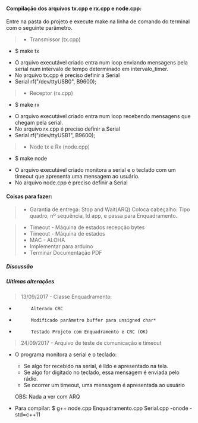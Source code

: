 #### Compilação dos arquivos tx.cpp e rx.cpp  e node.cpp:
Entre na pasta do projeto e execute make na linha de comando do terminal com o seguinte parâmetro.

> - Transmissor (tx.cpp)
-	$ make tx
*	O arquivo executável criado entra num loop enviando mensagens pela serial num intervalo de tempo determinado em intervalo_timer.
*	No arquivo tx.cpp é preciso definir a Serial
*	Serial rf("/dev/ttyUSB0", B9600);

> - Receptor (rx.cpp)
-	$ make rx
*	O arquivo executável criado entra num loop recebendo mensagens que chegam pela serial.
*	No arquivo rx.cpp é preciso definir a Serial
*	Serial rf("/dev/ttyUSB1", B9600);

> - Node tx e Rx (node.cpp)
-	$ make node
*	O arquivo executável criado monitora a serial e o teclado com um timeout que apresenta uma mensagem ao usuário.
*	No arquivo node.cpp é preciso definir a Serial


#### Coisas para fazer:

> - Garantia de entrega: Stop and Wait(ARQ)
    Coloca cabeçalho: Tipo quadro, nº sequência, Id app, e passa para Enquadramento.

> - Timeout - Máquina de estados recepção bytes
> - Timeout - Máquina de estados
> - MAC - ALOHA
> - Implementar para arduino
> - Terminar Documentação PDF


##### Discussão


##### Ultimas alterações
> 13/09/2017 - Classe Enquadramento:
-			Alterado CRC
-			Modificado parâmetro buffer para unsigned char*			 
-			Testado Projeto com Enquadramento e CRC (OK)
			
> 24/09/2017 -   Arquivo de teste de comunicação e timeout
- O programa monitora a serial e o teclado:  
  * Se algo for recebido na serial, 
    é lido e apresentado na tela.
  * Se algo for digitado no teclado, essa
    mensagem é enviada pelo rádio.
  * Se ocorrer um timeout, uma 
    mensagem é apresentada ao usuário 
   
   OBS: Nada a ver com ARQ
   
-   Para compilar:
   $ g++ node.cpp Enquadramento.cpp Serial.cpp -onode -std=c++11

